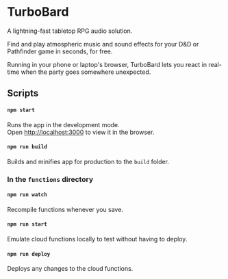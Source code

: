 # TurboBard

A lightning-fast tabletop RPG audio solution.

Find and play atmospheric music and sound effects for your D&D or Pathfinder game in seconds, for free. 

Running in your phone or laptop's browser, TurboBard lets you react in real-time when the party goes somewhere unexpected.

## Scripts

#### `npm start`

Runs the app in the development mode.<br />
Open [http://localhost:3000](http://localhost:3000) to view it in the browser.

#### `npm run build`

Builds and minifies app for production to the `build` folder.

### In the `functions` directory

#### `npm run watch`

Recompile functions whenever you save.

#### `npm run start`

Emulate cloud functions locally to test without having to deploy.

#### `npm run deploy`

Deploys any changes to the cloud functions.
